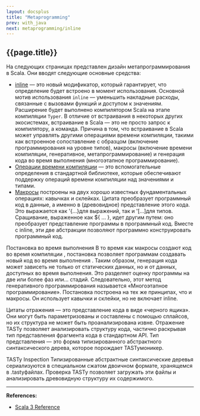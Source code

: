 ```yaml
---
layout: docsplus
title: "Metaprogramming"
prev: with_java
next: metaprogramming/inline
---
```


## {{page.title}}

На следующих страницах представлен дизайн метапрограммирования в Scala. 
Они вводят следующие основные средства:
- [inline](@DOC@metaprogramming/inline) — это новый модификатор, который гарантирует, 
что определение будет встроено в момент использования. 
Основной мотив использования `inline` — уменьшить накладные расходы, связанные с вызовами функций и доступом к значениям. 
Расширение будет выполнено компилятором Scala на этапе компиляции `Typer`. 
В отличие от встраивания в некоторых других экосистемах, встраивание в Scala — 
это не просто запрос к компилятору, а команда. 
Причина в том, что встраивание в Scala может управлять другими операциями времени компиляции, 
такими как встроенное сопоставление с образцом (включение программирования на уровне типов), 
макросы (включение времени компиляции, генеративное, метапрограммирование) 
и генерация кода во время выполнения (многоэтапное программирование). 
- [Операции времени компиляции](@DOC@metaprogramming/compile-time-ops) — 
это вспомогательные определения в стандартной библиотеке, 
которые обеспечивают поддержку операций времени компиляции над значениями и типами. 
- [Макросы](@DOC@metaprogramming/macros) построены на двух хорошо известных фундаментальных операциях: кавычках и склейках. Цитата преобразует программный код в данные, а именно в (древовидное) представление этого кода. Это выражается как '{...}для выражений, так и '[...]для типов. Сращивание, выраженное как ${ ... }, идет другим путем: оно преобразует представление программы в программный код. Вместе с inline, эти две абстракции позволяют программно конструировать программный код.

Постановка во время выполнения В то время как макросы создают код во время компиляции , постановка позволяет программам создавать новый код во время выполнения . Таким образом, генерация кода может зависеть не только от статических данных, но и от данных, доступных во время выполнения. Это разделяет оценку программы на две или более фаз или... стадий. Следовательно, этот метод генеративного программирования называется «Многоэтапное программирование». Постановка построена на тех же принципах, что и макросы. Он использует кавычки и склейки, но не включает inline.

Цитаты отражения — это представление кода в виде «черного ящика». Они могут быть параметризованы и составлены с помощью сплайсов, но их структура не может быть проанализирована извне. Отражение TASTy позволяет анализировать структуру кода, частично раскрывая тип представления фрагмента кода в стандартном API. Тип представления — это форма типизированного абстрактного синтаксического дерева, которое порождает TASTyмоникер.

TASTy Inspection Типизированные абстрактные синтаксические деревья сериализуются в специальном сжатом двоичном формате, хранящемся в .tastyфайлах. Проверка TASTy позволяет загружать эти файлы и анализировать древовидную структуру их содержимого.


---

**References:**
- [Scala 3 Reference](https://docs.scala-lang.org/scala3/reference/metaprogramming/index.html)
